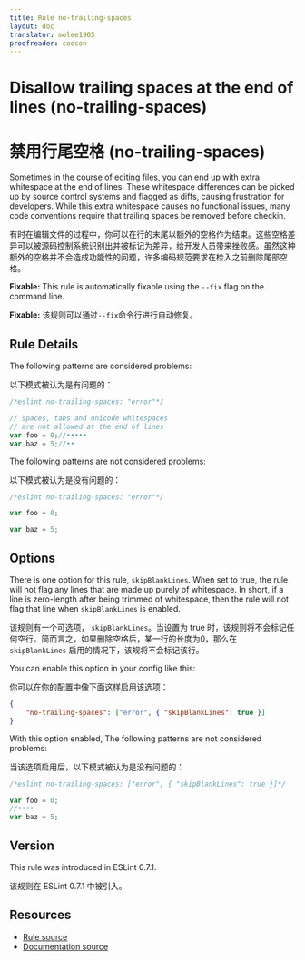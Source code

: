 ```yaml
---
title: Rule no-trailing-spaces
layout: doc
translator: molee1905
proofreader: coocon 
---
```

<!-- Note: No pull requests accepted for this file. See README.md in the root directory for details. -->

# Disallow trailing spaces at the end of lines (no-trailing-spaces)

# 禁用行尾空格 (no-trailing-spaces)

Sometimes in the course of editing files, you can end up with extra whitespace at the end of lines. These whitespace differences can be picked up by source control systems and flagged as diffs, causing frustration for developers. While this extra whitespace causes no functional issues, many code conventions require that trailing spaces be removed before checkin.

有时在编辑文件的过程中，你可以在行的末尾以额外的空格作为结束。这些空格差异可以被源码控制系统识别出并被标记为差异，给开发人员带来挫败感。虽然这种额外的空格并不会造成功能性的问题，许多编码规范要求在检入之前删除尾部空格。

**Fixable:** This rule is automatically fixable using the `--fix` flag on the command line.

**Fixable:** 该规则可以通过`--fix`命令行进行自动修复。

## Rule Details

The following patterns are considered problems:

以下模式被认为是有问题的：

```js
/*eslint no-trailing-spaces: "error"*/

// spaces, tabs and unicode whitespaces
// are not allowed at the end of lines
var foo = 0;//•••••
var baz = 5;//••
```

The following patterns are not considered problems:

以下模式被认为是没有问题的：

```js
/*eslint no-trailing-spaces: "error"*/

var foo = 0;

var baz = 5;
```

## Options

There is one option for this rule, `skipBlankLines`. When set to true, the rule will not flag any lines that are made up purely of whitespace. In short, if a line is zero-length after being trimmed of whitespace, then the rule will not flag that line when `skipBlankLines` is enabled.

该规则有一个可选项， `skipBlankLines`。当设置为 true 时，该规则将不会标记任何空行。简而言之，如果删除空格后，某一行的长度为0，那么在 `skipBlankLines` 启用的情况下，该规将不会标记该行。

You can enable this option in your config like this:

你可以在你的配置中像下面这样启用该选项：

```json
{
    "no-trailing-spaces": ["error", { "skipBlankLines": true }]
}
```

With this option enabled, The following patterns are not considered problems:

当该选项启用后，以下模式被认为是没有问题的：

```js
/*eslint no-trailing-spaces: ["error", { "skipBlankLines": true }]*/

var foo = 0;
//••••
var baz = 5;
```

## Version

This rule was introduced in ESLint 0.7.1.

该规则在 ESLint 0.7.1 中被引入。

## Resources

* [Rule source](https://github.com/eslint/eslint/tree/master/lib/rules/no-trailing-spaces.js)
* [Documentation source](https://github.com/eslint/eslint/tree/master/docs/rules/no-trailing-spaces.md)
